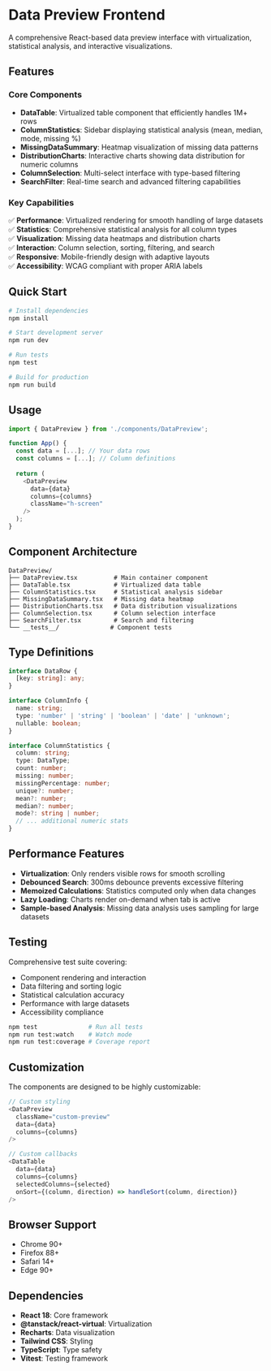 # Data Preview Frontend

A comprehensive React-based data preview interface with virtualization, statistical analysis, and interactive visualizations.

## Features

### Core Components

- **DataTable**: Virtualized table component that efficiently handles 1M+ rows
- **ColumnStatistics**: Sidebar displaying statistical analysis (mean, median, mode, missing %)
- **MissingDataSummary**: Heatmap visualization of missing data patterns
- **DistributionCharts**: Interactive charts showing data distribution for numeric columns
- **ColumnSelection**: Multi-select interface with type-based filtering
- **SearchFilter**: Real-time search and advanced filtering capabilities

### Key Capabilities

✅ **Performance**: Virtualized rendering for smooth handling of large datasets  
✅ **Statistics**: Comprehensive statistical analysis for all column types  
✅ **Visualization**: Missing data heatmaps and distribution charts  
✅ **Interaction**: Column selection, sorting, filtering, and search  
✅ **Responsive**: Mobile-friendly design with adaptive layouts  
✅ **Accessibility**: WCAG compliant with proper ARIA labels  

## Quick Start

```bash
# Install dependencies
npm install

# Start development server
npm run dev

# Run tests
npm test

# Build for production
npm run build
```

## Usage

```typescript
import { DataPreview } from './components/DataPreview';

function App() {
  const data = [...]; // Your data rows
  const columns = [...]; // Column definitions
  
  return (
    <DataPreview
      data={data}
      columns={columns}
      className="h-screen"
    />
  );
}
```

## Component Architecture

```
DataPreview/
├── DataPreview.tsx          # Main container component
├── DataTable.tsx            # Virtualized data table
├── ColumnStatistics.tsx     # Statistical analysis sidebar
├── MissingDataSummary.tsx   # Missing data heatmap
├── DistributionCharts.tsx   # Data distribution visualizations
├── ColumnSelection.tsx      # Column selection interface
├── SearchFilter.tsx         # Search and filtering
└── __tests__/              # Component tests
```

## Type Definitions

```typescript
interface DataRow {
  [key: string]: any;
}

interface ColumnInfo {
  name: string;
  type: 'number' | 'string' | 'boolean' | 'date' | 'unknown';
  nullable: boolean;
}

interface ColumnStatistics {
  column: string;
  type: DataType;
  count: number;
  missing: number;
  missingPercentage: number;
  unique?: number;
  mean?: number;
  median?: number;
  mode?: string | number;
  // ... additional numeric stats
}
```

## Performance Features

- **Virtualization**: Only renders visible rows for smooth scrolling
- **Debounced Search**: 300ms debounce prevents excessive filtering
- **Memoized Calculations**: Statistics computed only when data changes
- **Lazy Loading**: Charts render on-demand when tab is active
- **Sample-based Analysis**: Missing data analysis uses sampling for large datasets

## Testing

Comprehensive test suite covering:

- Component rendering and interaction
- Data filtering and sorting logic
- Statistical calculation accuracy
- Performance with large datasets
- Accessibility compliance

```bash
npm test              # Run all tests
npm run test:watch    # Watch mode
npm run test:coverage # Coverage report
```

## Customization

The components are designed to be highly customizable:

```typescript
// Custom styling
<DataPreview 
  className="custom-preview" 
  data={data} 
  columns={columns} 
/>

// Custom callbacks
<DataTable
  data={data}
  columns={columns}
  selectedColumns={selected}
  onSort={(column, direction) => handleSort(column, direction)}
/>
```

## Browser Support

- Chrome 90+
- Firefox 88+
- Safari 14+
- Edge 90+

## Dependencies

- **React 18**: Core framework
- **@tanstack/react-virtual**: Virtualization
- **Recharts**: Data visualization
- **Tailwind CSS**: Styling
- **TypeScript**: Type safety
- **Vitest**: Testing framework